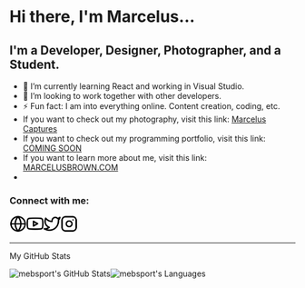# Hi there, I'm Marcelus...

## I'm a Developer, Designer, Photographer, and a Student.

- 📝 I’m currently learning React and working in Visual Studio.
- 🤝 I’m looking to work together with other developers.
- ⚡ Fun fact: I am into everything online. Content creation, coding, etc.
- If you want to check out my photography, visit this link: [Marcelus Captures](https://www.marcelus.photography/)
- If you want to check out my programming portfolio, visit this link: [COMING SOON](https://marcelus.codes)
- If you want to learn more about me, visit this link: [MARCELUSBROWN.COM](https://marcelusbrown.com/)
- 
### Connect with me:

<!-- Social Media & Website -->

[<img align="left" alt="marcelusbrown.com" width="30px" src="./img/website.svg"/>][website]
[<img align="left" alt="YouTube" width="30px" src="./img/youtube.svg"/>][youtube]
[<img align="left" alt="Twitter" width="30px" src="./img/twitter.svg"/>][twitter]
[<img align="left" alt="Instagram" width="30px" src="./img/instagram.svg"/>][instagram]

<br />
<br />

---

My GitHub Stats

<img align="left" alt="mebsport's GitHub Stats" src="https://github-readme-stats.vercel.app/api?username=mebsport&show_icons=true&hide_border=false&theme=github_dark" />

<img align="left" alt = "mebsport's Languages" src="https://github-readme-stats.vercel.app/api/top-langs/?username=mebsport&langs_count=5&theme=github_dark" />

[website]: https://marcelusbrown.com
[twitter]: https://twitter.com/marcelusebrown
[youtube]: https://www.youtube.com/channel/UCAfLIonq6STwupVN8KY40oA
[instagram]: https://instagram.com/mebsport
